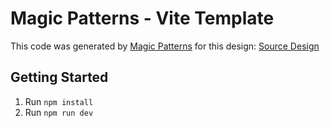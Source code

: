 # Magic Patterns - Vite Template

This code was generated by [Magic Patterns](https://magicpatterns.com) for this design: [Source Design](https://magicpatterns.com/c/fhjqjqvnqdgbsw3wsfcshc)

## Getting Started

1. Run `npm install`
2. Run `npm run dev`
